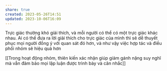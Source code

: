```yaml
---
share: true
created: 2023-05-26T14:51
updated: 2023-10-06T16:09
---
```

Trực giác thường khó giải thích, và mỗi người có thể có một trực giác khác nhau. Ai có thế đưa ra lời giải thích cho trực giác của mình thì sẽ dễ thuyết phục mọi người đồng ý với quan sát đó hơn, và như vậy việc hợp tác và điều phối nhóm sẽ hiệu quả hơn

[[Trong hoạt động nhóm, thiên kiến xác nhận giúp giảm gánh nặng suy nghĩ mà vẫn đảm bảo mọi lập luận được trình bày và cân nhắc]]
